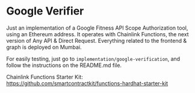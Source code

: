 # Google Verifier

Just an implementation of a Google Fitness API Scope Authorization tool, using an Ethereum address. It operates with Chainlink Functions, the next version of Any API & Direct Request. Everything related to the frontend & graph is deployed on Mumbai.

For easily testing, just go to `implementation/google-verification`, and follow the instructions on the README.md file.

Chainlink Functions Starter Kit:
https://github.com/smartcontractkit/functions-hardhat-starter-kit
